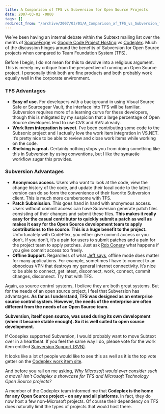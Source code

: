 ```yaml
---
title: A Comparison of TFS vs Subversion for Open Source Projects
date: 2007-03-02 -0800
tags: []
redirect_from: "/archive/2007/03/01/A_Comparison_of_TFS_vs_Subversion_for_Open_Source_Projects.aspx/"
---
```


We’ve been having an internal debate within the
Subtext mailing
list over the merits of
[SourceForge](http://sourceforge.net/ "SourceForge") vs [Google Code
Project Hosting](http://code.google.com/ "Google Code") vs
[Codeplex](http://www.codeplex.com/ "CodePlex"). Much of the discussion
hinges around the benefits of Subversion for Open Source projects when
compared to Team Foundation System (TFS).

Before I begin, I do not mean for this to devolve into a religious
argument. This is merely my critique from the perspective of running an
Open Source project. I personally think both are fine products and both
probably work equally well in the corporate environment.

### TFS Advantages

-   **Easy of use.** For developers with a background in using Visual
    Source Safe or Sourcegear Vault, the interface into TFS will be
    familiar. Subversion requires more of a learning curve for these
    developers, though this is mitigated by my suspicion that a large
    percentage of Open Source developers tend to use CVS and SVN
    already. 
-   **Work Item integration is sweet.** I’ve been contributing some code
    to the Subsonic project and I actually love the work item
    integration in VS.NET. It’s pretty nice to be able to review and
    close work items while working on the code.
-   **Shelving is great.** Certainly nothing stops you from doing
    something like this in Subversion by using conventions, but I like
    the ~~syntactic~~ workflow sugar this provides.

### Subversion Advantages

-   **Anonymous access.** Users who want to look at the code, view the
    change history of the code, and update their local code to the
    latest version can do so form the convenience of their favorite
    Subversion client. This is much more cumbersome with TFS.
-   **Patch Submission.** This goes hand in hand with anonymous access.
    Users without commit access can have Subversion generate patch files
    consisting of their changes and submit these files. **This makes it
    really easy for the casual contributor to quickly submit a patch as
    well as makes it easy for the Open Source development team to apply
    contributions to the source. This is a huge benefit to the
    project.** Unfortunately with CodePlex, you either give commit
    access or you don’t. If you don’t, it’s a pain for users to submit
    patches and a pain for the project team to apply patches. Just ask
    [Rob Conery](http://blog.wekeroad.com/ "Rob Conery") what happens if
    you give commit access too freely.
-   **Offline Support.** Regardless of what [Jeff
    says](http://www.codinghorror.com/blog/archives/000787.html "Does Offlien Mode Still Matter"),
    offline mode does matter for many applications. For example,
    sometimes I have to connect to an obnoxious VPN that destroys my
    general internet connectivity. It’s nice to be able to connect, get
    latest, disconnect, work, connect, commit changes, disconnect. Try
    that with TFS.

Again, as source control systems, I believe they are both great systems.
But for the needs of an open source project, I feel that Subversion has
advantages. **As far as I understand, TFS was designed as an enterprise
source control system. However, the needs of the enterprise are often
different from the needs of an Open Source team.**

**Subversion, itself open source, was used during its own development
(when it became stable enough). So it is well suited to open source
development.**

If Codeplex supported Subversion, I would probably want to move Subtext
over in a heartbeat. If you feel the same way I do, please vote for the
work item entitled [Subversion Support
(SVN)](http://www.codeplex.com/CodePlex/WorkItem/View.aspx?WorkItemId=7082 "Subversion Support").

It looks like a lot of people would like to see this as well as it is
the top vote getter on the [Codeplex work item
site](http://www.codeplex.com/CodePlex/WorkItem/List.aspx "Codeplex work items").

And before you rail on me asking, *Why Microsoft would ever consider
such a move? Isn't Codeplex a showcase for TFS and Microsoft Technology
Open Source projects?*

A member of the Codeplex team informed me that **Codeplex is the home
for any Open Source project - on any and all platforms**. In fact, they
do now host a few non-Microsoft projects. Of course their dependency on
TFS does naturally limit the types of projects that would host there.

